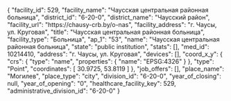 {
    "facility_id": 529,
    "facility_name": "Чаусская центральная районная больница",
    "district_id": "6-20-0",
    "district_name": "Чаусский район",
    "facility_url": "https:\/\/chausy-crb.by\/o-nas",
    "facility_address": "г. Чаусы, ул. Круговая",
    "title": "Чаусская центральная районная больница",
    "facility_type": "Больница",
    "ap_1": "53",
    "name": "Чаусская центральная районная больница",
    "state": "public institution",
    "stats": [],
    "med_id": 10214410,
    "address": "г. Чаусы, ул. Круговая",
    "devices": [],
    "coord_x_y": {
        "crs": {
            "type": "name",
            "properties": {
                "name": "EPSG:4326"
            }
        },
        "type": "Point",
        "coordinates": [
            30.9725,
            53.8119
        ]
    },
    "job_offers": [],
    "place_name": "Могилев",
    "place_type": "city",
    "division_id": "6-20-0",
    "year_of_closing": null,
    "year_of_opening": "0",
    "healthcare_facility_key": 529,
    "administrative_division_id": "6-20-0"
}